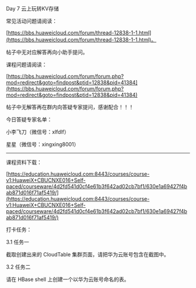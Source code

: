 Day 7 云上玩转KV存储

常见活动问题请阅读：

[https://bbs.huaweicloud.com/forum/thread-12838-1-1.html](https://bbs.huaweicloud.com/forum/thread-12838-1-1.html)。

帖子中无对应解答再向小助手提问。

课程问题请阅读：

[https://bbs.huaweicloud.com/forum/forum.php?mod=redirect&goto=findpost&ptid=12838&pid=41384](https://bbs.huaweicloud.com/forum/forum.php?mod=redirect&goto=findpost&ptid=12838&pid=41384)

帖子中无解答再在群内向答疑专家提问，感谢配合！！！

今日答疑专家名单：

小李飞刀（微信号：xlfdlf）

星星（微信号：xingxing8001）

------------------

课程资料下载：

[https://education.huaweicloud.com:8443/courses/course-v1:HuaweiX+CBUCNXE016+Self-paced/courseware/4d2fd541d0cf4e61b3f642ad02cb7bf1/630e1a69427f4bab871d016f71af5419/](https://education.huaweicloud.com:8443/courses/course-v1:HuaweiX+CBUCNXE016+Self-paced/courseware/4d2fd541d0cf4e61b3f642ad02cb7bf1/630e1a69427f4bab871d016f71af5419/)

打卡任务：

3.1 任务一

截取创建出来的 CloudTable 集群页面，请把华为云账号包含在截图中。

3.2 任务二

请在 HBase shell 上创建一个以华为云账号命名的表。